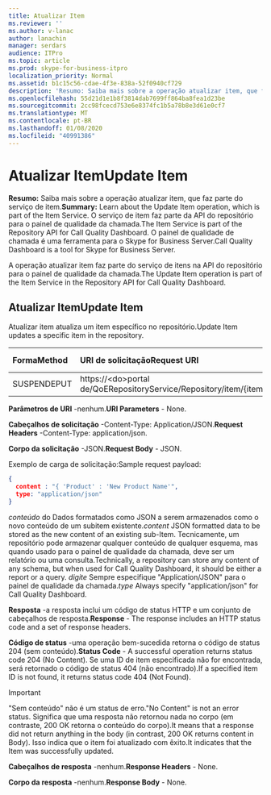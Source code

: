 ```yaml
---
title: Atualizar Item
ms.reviewer: ''
ms.author: v-lanac
author: lanachin
manager: serdars
audience: ITPro
ms.topic: article
ms.prod: skype-for-business-itpro
localization_priority: Normal
ms.assetid: b1c15c56-cdae-4f3e-838a-52f0940cf729
description: 'Resumo: Saiba mais sobre a operação atualizar item, que faz parte do serviço de item. O serviço de item faz parte da API do repositório para o painel de qualidade da chamada. O painel de qualidade de chamada é uma ferramenta para o Skype for Business Server.'
ms.openlocfilehash: 55d21d1e1b8f3814dab7699ff864ba8fea1d23be
ms.sourcegitcommit: 2cc98fcecd753e6e8374fc1b5a78b8e3d61e0cf7
ms.translationtype: MT
ms.contentlocale: pt-BR
ms.lasthandoff: 01/08/2020
ms.locfileid: "40991386"
---
```

# <a name="update-item"></a><span data-ttu-id="255e1-105">Atualizar Item</span><span class="sxs-lookup"><span data-stu-id="255e1-105">Update Item</span></span>
 
<span data-ttu-id="255e1-106">**Resumo:** Saiba mais sobre a operação atualizar item, que faz parte do serviço de item.</span><span class="sxs-lookup"><span data-stu-id="255e1-106">**Summary:** Learn about the Update Item operation, which is part of the Item Service.</span></span> <span data-ttu-id="255e1-107">O serviço de item faz parte da API do repositório para o painel de qualidade da chamada.</span><span class="sxs-lookup"><span data-stu-id="255e1-107">The Item Service is part of the Repository API for Call Quality Dashboard.</span></span> <span data-ttu-id="255e1-108">O painel de qualidade de chamada é uma ferramenta para o Skype for Business Server.</span><span class="sxs-lookup"><span data-stu-id="255e1-108">Call Quality Dashboard is a tool for Skype for Business Server.</span></span>
  
<span data-ttu-id="255e1-109">A operação atualizar item faz parte do serviço de itens na API do repositório para o painel de qualidade da chamada.</span><span class="sxs-lookup"><span data-stu-id="255e1-109">The Update Item operation is part of the Item Service in the Repository API for Call Quality Dashboard.</span></span>
  
## <a name="update-item"></a><span data-ttu-id="255e1-110">Atualizar Item</span><span class="sxs-lookup"><span data-stu-id="255e1-110">Update Item</span></span>

<span data-ttu-id="255e1-111">Atualizar item atualiza um item específico no repositório.</span><span class="sxs-lookup"><span data-stu-id="255e1-111">Update Item updates a specific item in the repository.</span></span>
  

|<span data-ttu-id="255e1-112">**Forma**</span><span class="sxs-lookup"><span data-stu-id="255e1-112">**Method**</span></span>|<span data-ttu-id="255e1-113">**URI de solicitação**</span><span class="sxs-lookup"><span data-stu-id="255e1-113">**Request URI**</span></span>|<span data-ttu-id="255e1-114">**Versão HTTP**</span><span class="sxs-lookup"><span data-stu-id="255e1-114">**HTTP Version**</span></span>|
|:-----|:-----|:-----|
|<span data-ttu-id="255e1-115">SUSPENDE</span><span class="sxs-lookup"><span data-stu-id="255e1-115">PUT</span></span>  <br/> |<span data-ttu-id="255e1-116">https://\<do\>portal de/QoERepositoryService/Repository/item/{itemid}</span><span class="sxs-lookup"><span data-stu-id="255e1-116">https://\<portal\>/QoERepositoryService/repository/item/{itemId}</span></span>  <br/> |<span data-ttu-id="255e1-117">HTTP/1.1</span><span class="sxs-lookup"><span data-stu-id="255e1-117">HTTP/1.1</span></span>  <br/> |
   
 <span data-ttu-id="255e1-118">**Parâmetros de URI** -nenhum.</span><span class="sxs-lookup"><span data-stu-id="255e1-118">**URI Parameters** - None.</span></span>
  
 <span data-ttu-id="255e1-119">**Cabeçalhos de solicitação** -Content-Type: Application/JSON.</span><span class="sxs-lookup"><span data-stu-id="255e1-119">**Request Headers** -Content-Type: application/json.</span></span>
  
 <span data-ttu-id="255e1-120">**Corpo da solicitação** -JSON.</span><span class="sxs-lookup"><span data-stu-id="255e1-120">**Request Body** - JSON.</span></span>
  
<span data-ttu-id="255e1-121">Exemplo de carga de solicitação:</span><span class="sxs-lookup"><span data-stu-id="255e1-121">Sample request payload:</span></span>
  
```json
{
  content : "{ 'Product' : 'New Product Name'",
  type: "application/json"
}
```

 <span data-ttu-id="255e1-122">*conteúdo* do  Dados formatados como JSON a serem armazenados como o novo conteúdo de um subitem existente.</span><span class="sxs-lookup"><span data-stu-id="255e1-122">*content*  JSON formatted data to be stored as the new content of an existing sub-Item.</span></span> <span data-ttu-id="255e1-123">Tecnicamente, um repositório pode armazenar qualquer conteúdo de qualquer esquema, mas quando usado para o painel de qualidade da chamada, deve ser um relatório ou uma consulta.</span><span class="sxs-lookup"><span data-stu-id="255e1-123">Technically, a repository can store any content of any schema, but when used for Call Quality Dashboard, it should be either a report or a query.</span></span> <span data-ttu-id="255e1-124">*digite*  Sempre especifique "Application/JSON" para o painel de qualidade da chamada.</span><span class="sxs-lookup"><span data-stu-id="255e1-124">*type*  Always specify "application/json" for Call Quality Dashboard.</span></span>
  
 <span data-ttu-id="255e1-125">**Resposta** -a resposta inclui um código de status HTTP e um conjunto de cabeçalhos de resposta.</span><span class="sxs-lookup"><span data-stu-id="255e1-125">**Response** - The response includes an HTTP status code and a set of response headers.</span></span>
  
 <span data-ttu-id="255e1-126">**Código de status** -uma operação bem-sucedida retorna o código de status 204 (sem conteúdo).</span><span class="sxs-lookup"><span data-stu-id="255e1-126">**Status Code** - A successful operation returns status code 204 (No Content).</span></span> <span data-ttu-id="255e1-127">Se uma ID de item especificada não for encontrada, será retornado o código de status 404 (não encontrado).</span><span class="sxs-lookup"><span data-stu-id="255e1-127">If a specified item ID is not found, it returns status code 404 (Not Found).</span></span>
  
> [!IMPORTANT]
> <span data-ttu-id="255e1-128">"Sem conteúdo" não é um status de erro.</span><span class="sxs-lookup"><span data-stu-id="255e1-128">"No Content" is not an error status.</span></span> <span data-ttu-id="255e1-129">Significa que uma resposta não retornou nada no corpo (em contraste, 200 OK retorna o conteúdo do corpo).</span><span class="sxs-lookup"><span data-stu-id="255e1-129">It means that a response did not return anything in the body (in contrast, 200 OK returns content in Body).</span></span> <span data-ttu-id="255e1-130">Isso indica que o item foi atualizado com êxito.</span><span class="sxs-lookup"><span data-stu-id="255e1-130">It indicates that the Item was successfully updated.</span></span> 
  
 <span data-ttu-id="255e1-131">**Cabeçalhos de resposta** -nenhum.</span><span class="sxs-lookup"><span data-stu-id="255e1-131">**Response Headers** - None.</span></span>
  
 <span data-ttu-id="255e1-132">**Corpo da resposta** -nenhum.</span><span class="sxs-lookup"><span data-stu-id="255e1-132">**Response Body** - None.</span></span>
  


